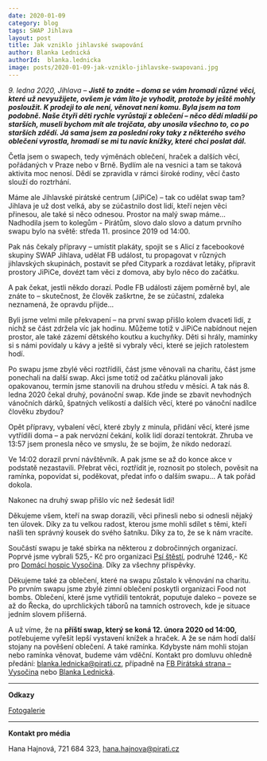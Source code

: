 ```yaml
---
date: 2020-01-09
category: blog
tags: SWAP Jihlava
layout: post
title: Jak vzniklo jihlavské swapování
author: Blanka Lednická
authorId:  blanka.lednicka
image: posts/2020-01-09-jak-vzniklo-jihlavske-swapovani.jpg
---
```


*9. ledna 2020, Jihlava* – ***Jistě to znáte – doma se vám hromadí různé věci, které už nevyužijete, ovšem je vám líto je vyhodit, protože by ještě mohly posloužit. K prodeji to ale není, věnovat není komu. Byla jsem na tom podobně. Naše čtyři děti rychle vyrůstají z oblečení – něco dědí mladší po starších, museli bychom mít ale trojčata, aby unosila všechno to, co po starších zdědí. Já sama jsem za poslední roky taky z některého svého oblečení vyrostla, hromadí se mi tu navíc knížky, které chci poslat dál.***

Četla jsem o swapech, tedy výměnách oblečení, hraček a dalších věcí, pořádaných v Praze nebo v Brně. Bydlím ale na vesnici a tam se taková aktivita moc nenosí. Dědí se zpravidla v rámci široké rodiny, věcí často slouží do roztrhání. 

Máme ale Jihlavské pirátské centrum (JiPiCe) – tak co udělat swap tam? Jihlava je už dost velká, aby se zúčastnilo dost lidí, kteří nejen věci přinesou, ale také si něco odnesou. Prostor na malý swap máme... Nadhodila jsem to kolegům - Pirátům, slovo dalo slovo a datum prvního swapu bylo na světě: středa 11. prosince 2019 od 14:00. 

Pak nás čekaly přípravy – umístit plakáty, spojit se s Alicí z facebookové skupiny SWAP Jihlava, udělat FB událost, tu propagovat v různých jihlavských skupinách, postavit se před Citypark a rozdávat letáky, připravit prostory JiPiCe, dovézt tam věci z domova, aby bylo něco do začátku.

A pak čekat, jestli někdo dorazí. Podle FB události zájem poměrně byl, ale znáte to – skutečnost, že člověk zaškrtne, že se zúčastní, zdaleka neznamená, že opravdu přijde...

Byli jsme velmi mile překvapení – na první swap přišlo kolem dvaceti lidí, z nichž se část zdržela víc jak hodinu. Můžeme totiž v JiPiCe nabídnout nejen prostor, ale také zázemí dětského koutku a kuchyňky. Děti si hrály, maminky si s námi povídaly u kávy a ještě si vybraly věci, které se jejich ratolestem hodí. 

Po swapu jsme zbylé věci roztřídili, část jsme věnovali na charitu, část jsme ponechali na další swap. Akci jsme totiž od začátku plánovali jako opakovanou, termín jsme stanovili na druhou středu v měsíci. A tak nás 8. ledna 2020 čekal druhý, povánoční swap. Kde jinde se zbavit nevhodných vánočních dárků, špatných velikostí a dalších věcí, které po vánoční nadílce člověku zbydou? 

Opět přípravy, vybalení věcí, které zbyly z minula, přidání věcí, které jsme vytřídili doma – a pak nervózní čekání, kolik lidí dorazí tentokrát. Zhruba ve 13:57 jsem pronesla něco ve smyslu, že se bojím, že nikdo nedorazí. 

Ve 14:02 dorazil první návštěvník. A pak jsme se až do konce akce v podstatě nezastavili. Přebrat věci, roztřídit je, roznosit po stolech, pověsit na ramínka, popovídat si, poděkovat, předat info o dalším swapu... A tak pořád dokola. 

Nakonec na druhý swap přišlo víc než šedesát lidí! 

Děkujeme všem, kteří na swap dorazili, věci přinesli nebo si odnesli nějaký ten úlovek. Díky za tu velkou radost, kterou jsme mohli sdílet s těmi, kteří našli ten správný kousek do svého šatníku. Díky za to, že se k nám vracíte.

Součástí swapu je také sbírka na některou z dobročinných organizací. Poprvé jsme vybrali 525,- Kč pro organizaci [Psí štěstí](http://psi-stesti.cz), podruhé 1246,- Kč pro [Domácí hospic Vysočina](https://www.hospicvysocina.cz). Díky za všechny příspěvky. 

Děkujeme také za oblečení, které na swapu zůstalo k věnování na charitu. Po prvním swapu jsme zbylé zimní oblečení poskytli organizaci Food not bombs. Oblečení, které jsme vytřídili tentokrát, poputuje daleko – poveze se až do Řecka, do uprchlických táborů na tamních ostrovech, kde je situace jedním slovem příšerná. 

A už víme, že na **příští swap, který se koná 12. února 2020 od 14:00,** potřebujeme vyřešit lepší vystavení knížek a hraček. A že se nám hodí další stojany na pověšení oblečení. A také ramínka.  Kdybyste nám mohli stojan nebo ramínka věnovat, budeme vám vděční. Kontakt pro domluvu ohledně předání: <blanka.lednicka@pirati.cz>, případně na [FB Pirátská strana – Vysočina](https://www.facebook.com/pirati.vysocina) nebo [Blanka Lednická](https://www.facebook.com/blanka.c.lednicka). 

---

**Odkazy**

[Fotogalerie](https://www.facebook.com/pg/pirati.vysocina/photos/?tab=album&album_id=3084519484894731)

---

**Kontakt pro média**

Hana Hajnová, 721 684 323, <hana.hajnova@pirati.cz>
